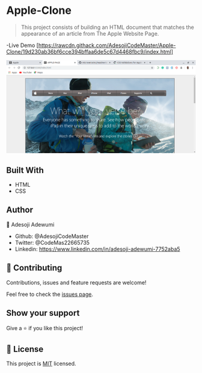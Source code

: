 # Apple-Clone

> This project consists of building an HTML document that matches the appearance of an article from The Apple Website Page.

-Live Demo [https://rawcdn.githack.com/AdesojiCodeMaster/Apple-Clone/19d230ab36bf6cce394bffaa6de5c67d4468fbc9/index.html]

![screenshot](./assets/img/Apple-clone-screenshot.png)



## Built With

- HTML
- CSS


## Author


 👤 Adesoji Adewumi

- Github: @AdesojiCodeMaster
- Twitter: @CodeMas22665735
- Linkedin: https://www.linkedin.com/in/adesoji-adewumi-7752aba5

## 🤝 Contributing

Contributions, issues and feature requests are welcome!

Feel free to check the [issues page](https://github.com/AdesojiCodeMaster/Apple-Clone/issues).

## Show your support

Give a ⭐️ if you like this project!

## 📝 License

This project is [MIT](lic.url) licensed.


